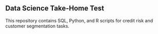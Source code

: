 ﻿## Data Science Take-Home Test
This repository contains SQL, Python, and R scripts for credit risk and customer segmentation tasks.
